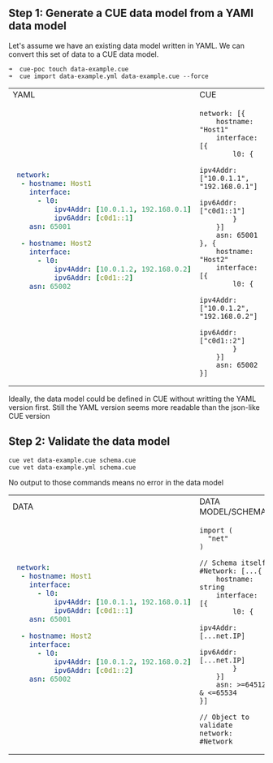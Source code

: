 ## Step 1: Generate a CUE data model from a YAMl data model

Let's assume we have an existing data model written in YAML. We can convert this set of data to a CUE data model.

```console
➜  cue-poc touch data-example.cue
➜  cue import data-example.yml data-example.cue --force
```

<table>
<tr>
<td> YAML </td> <td> CUE </td>
</tr>
<tr>
<td>

```yaml
 network:
  - hostname: Host1
    interface:
      - l0:
          ipv4Addr: [10.0.1.1, 192.168.0.1]
          ipv6Addr: [c0d1::1]
    asn: 65001

  - hostname: Host2
    interface:
      - l0:
          ipv4Addr: [10.0.1.2, 192.168.0.2]
          ipv6Addr: [c0d1::2]
    asn: 65002





```

</td>
<td>

```
network: [{
    hostname: "Host1"
    interface: [{
        l0: {
            ipv4Addr: ["10.0.1.1", "192.168.0.1"]
            ipv6Addr: ["c0d1::1"]
        }
    }]
    asn: 65001
}, {
    hostname: "Host2"
    interface: [{
        l0: {
            ipv4Addr: ["10.0.1.2", "192.168.0.2"]
            ipv6Addr: ["c0d1::2"]
        }
    }]
    asn: 65002
}]
```

</td>
</tr>
</table>

Ideally, the data model could be defined in CUE without writting the YAML version first. Still the YAML version seems more readable than the json-like CUE version 

## Step 2: Validate the data model 

```console
cue vet data-example.cue schema.cue
cue vet data-example.yml schema.cue
``````
No output to those commands means no error in the data model

<table>
<tr>
<td> DATA </td> <td> DATA MODEL/SCHEMA </td>
</tr>
<tr>
<td>

```yaml
 network:
  - hostname: Host1
    interface:
      - l0:
          ipv4Addr: [10.0.1.1, 192.168.0.1]
          ipv6Addr: [c0d1::1]
    asn: 65001

  - hostname: Host2
    interface:
      - l0:
          ipv4Addr: [10.0.1.2, 192.168.0.2]
          ipv6Addr: [c0d1::2]
    asn: 65002





```

</td>
<td>

```
import (
  "net"
)

// Schema itself
#Network: [...{
    hostname: string
    interface: [{
        l0: {
            ipv4Addr: [...net.IP]
            ipv6Addr: [...net.IP]
        }
    }]
    asn: >=64512 & <=65534
}]

// Object to validate
network: #Network
```

</td>
</tr>

</table>